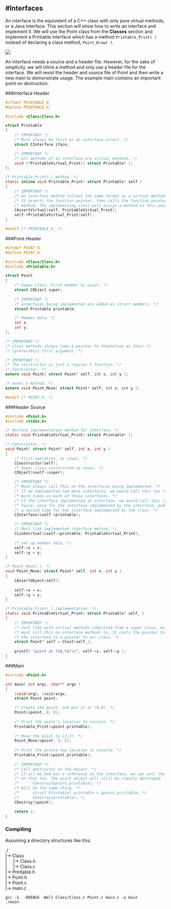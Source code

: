 #Interfaces
---

An interface is the equivelent of a C++ class with only pure virtual methods, or a Java interface. This section will show how to write an interface and implement it. We will use the Point class from the **Classes** section and implement a Printable interface which has a method ```Printable_Print( )``` instead of declaring a class method, ```Point_Draw( )```.

![](https://raw.githubusercontent.com/bandren/CObject/master/docs/Interfaces.jpg)

An interface needs a source and a header file. However, for the sake of simplicity, we will inline a method and only use a header file for the interface. We will revist the header and source file of Point and then write a new main to demonstrate usage. The example main contains an important point on destruction. 

###Interface Header

```C
#ifndef PRINTABLE_H_
#define PRINTABLE_H_

#include <Class/Class.h>

struct Printable
{
	/* IMPORTANT */
	/* Must always be first in an interface struct. */
	struct CInterface iface;

	/* IMPORTANT */
	/* All methods of an interface are virtual methods. */
	void (*PrintableVirtual_Print)( struct Printable* );
};

/* Printable_Print( ) method. */
static inline void Printable_Print( struct Printable* self )
{
	/* IMPORTANT */
	/* An interface method follows the same format as a virtual method. */
	/* It asserts the funciton pointer, then calls the function pointer's */
	/* method. The implementing class will assign a method to this pointer. */
	CAssertVirtual(self, PrintableVirtual_Print);
	self->PrintableVirtual_Print(self);
}

#endif /* PRINTABLE_H_ */
```

###Point Header

```C
#ifndef POINT_H_
#define POINT_H_

#include <Class/Class.h>
#include <Printable.h>

struct Point
{
    /* Super class. First member as usual. */
    struct CObject super;
    
    /* IMPORTANT */
    /* Interfaces being implemented are added as struct members. */
    struct Printable printable;

    /* Member data. */
    int x;
    int y;
};

/* IMPORTANT */
/* class methods always take a pointer to themselves as their */
/* (preferably) first argument. */

/* IMPORTANT */
/* The constructor is just a regular C function. */
/* Constructor. */
extern void Point( struct Point* self, int x, int y );

/* move( ) method. */
extern void Point_Move( struct Point* self, int x, int y );

#endif /* POINT_H_ */
```

###Header Source

```C
#include <Point.h>
#include <stdio.h>

/* Declare implementation method for interface. */
static void PrintableVirtual_Print( struct Printable* );

/* Constructor. */
void Point( struct Point* self, int x, int y )
{
    /* First operation, as usual. */
    CConstructor(self);
    /* Super class constructed as usual. */
    CObject(&self->super); 

    /* IMPORTANT */
    /* Must always call this on the interfaces being implemented. */ 
    /* If we implemented two more interfaces, we would call this two */
    /* more times on each of those interfaces. */
    /* If the interface implemented an interface, we would call this */
    /* twice, once for the interface implemented by the interface, and */
    /* a second time for the interface implemented by the class. */
    CInterface(&self->printable);

    /* IMPORTANT */
    /* Must link implemented interface method. */
    CLinkVirtual(&self->printable, PrintableVirtual_Print);
    
    /* Set up member data. */
    self->x = x;
    self->y = y;
}

/* Point_Move( ). */
void Point_Move( struct Point* self, int x, int y )
{
    CAssertObject(self);
    
    self->x = x;
    self->y = y;
}

/* Printable_Print( ) implementation. */
static void PrintableVirtual_Print( struct Printable* self_ )
{
    /* IMPORTANT */
    /* Just like with virtual methods inherited from a super class, we */
    /* must call this on interface methods to. It casts the pointer to */
    /* the interface to a pointer to our class. */
    struct Point* self = CCast(self_);
    
    printf( "point at (%d,%d)\n", self->x, self->y );
}
```

###Main

```C
#include <Point.h>

int main( int argc, char** argv )
{
    (void)argc; (void)argv;
    struct Point point;

    /* Create the point, and put it at (0,0). */
    Point(&point, 0, 0); 
    
    /* Print the point's location to console. */
    Printable_Print(&point.printable);
    
    /* Move the point to (3,2). */
    Point_Move(&point, 3, 2); 
    
    /* Print the points new location to console. */
    Printable_Print(&point.printable);  
    
    /* IMPORTANT */
    /* Call destructor on the object. */
    /* If all we had was a reference to the interface, we can call the destructor */
    /* on that too. The point object will still be cleanly destroyed. */
    /*      CDestroy(&point.printable); */
    /* Will do the same thing. */
    /*      struct Printable* printable = &point.printable; */
    /*      CDestroy(printable); */
    CDestroy(&point);    

    return 1;
}
```
### Compiling

Assuming a directory structures like this:

./
<br>|-> Class
<br>|&nbsp;&nbsp;&nbsp;&nbsp;&nbsp;|-> Class.h
<br>|&nbsp;&nbsp;&nbsp;&nbsp;&nbsp;|-> Class.c
<br>|-> Printable.h
<br>|-> Point.h
<br>|-> Point.c
<br>|-> main.c

```
gcc -I. -DDEBUG -Wall Class/Class.c Point.c main.c -o main
./main
```
